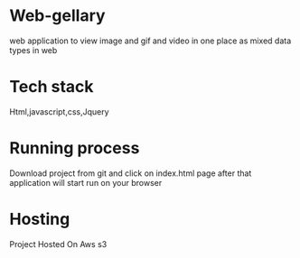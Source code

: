 # Web-gellary
web application to view image and gif and video in one place as mixed data types in web

# Tech stack
Html,javascript,css,Jquery

# Running process 
Download project from git and click on index.html page after that application will start run on your browser

# Hosting
Project Hosted On Aws s3

